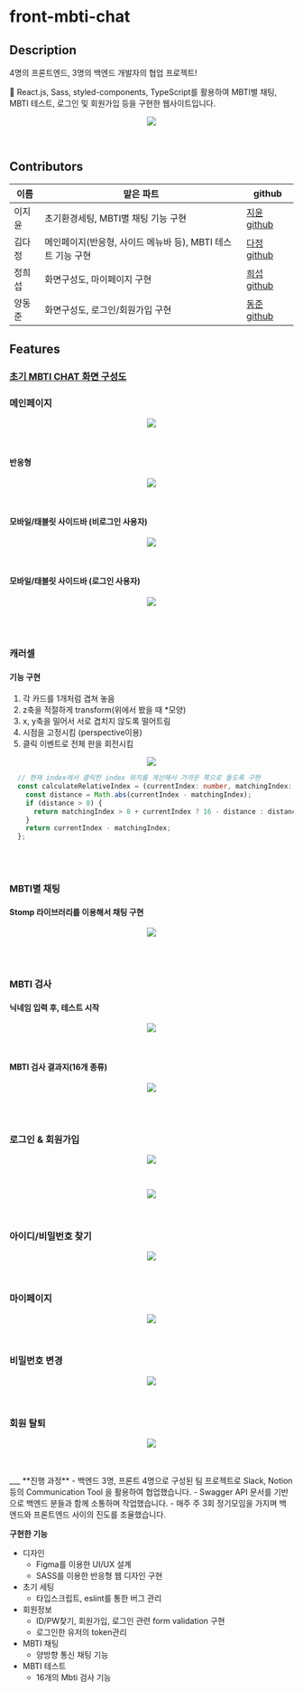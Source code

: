 # front-mbti-chat

## Description
4명의 프론트엔드, 3명의 백엔드 개발자의 협업 프로젝트!

💬 React.js, Sass, styled-components, TypeScript를 활용하여 MBTI별 채팅, MBTI 테스트, 로그인 및 회원가입 등을 구현한 웹사이트입니다. 

<p align="center">
 <img src="https://user-images.githubusercontent.com/124070996/236616186-bfaf628c-2a3a-4108-8484-c1e5daa46242.gif"/>
  </p>
<br/>


## Contributors
|이름|맡은 파트|github|
|---|---|---|
|이지윤|초기환경세팅, MBTI별 채팅 기능 구현 |[지윤 github](https://github.com/1yoouoo)|
|김다정|메인페이지(반응형, 사이드 메뉴바 등), MBTI 테스트 기능 구현 |[다정 github](https://github.com/danakim530)|
|정희섭|화면구성도, 마이페이지 구현 |[희섭 github](https://github.com/Eriniss)|
|양동준|화면구성도, 로그인/회원가입 구현 |[동준 github](https://github.com/dongjoonyang)|

## Features
### [초기 MBTI CHAT 화면 구성도](https://www.figma.com/file/D0NYPYYg1owUOKOQZPiCwx/Project-Ssasy?node-id=0-1&t=g00ya5lGmWJtwgqf-0)

### 메인페이지
<p align="center">
 <img src="https://github.com/Sassy-Project/front-mbti-chat/assets/124070996/ae3f0905-1829-4c53-92ef-b07a948cbc0a"/>
</p>
<br/>

#### 반응형
<p align="center">
 <img src="https://github.com/Sassy-Project/front-mbti-chat/assets/124070996/80153fdb-1543-42a3-a942-4b7a6e9fd5ef"/>
</p>
<br/>

#### 모바일/태블릿 사이드바 (비로그인 사용자)
<p align="center">
 <img src="https://github.com/Sassy-Project/front-mbti-chat/assets/124070996/2dd74091-c57f-439c-85a7-fdf2e534d97f"/>
</p>
<br/>

#### 모바일/태블릿 사이드바 (로그인 사용자)
<p align="center">
 <img src="https://github.com/Sassy-Project/front-mbti-chat/assets/124070996/160a78ec-fe57-4087-bb22-b1155ce683ce"/>
</p>
<br/>
<br/>


### 캐러셀

#### 기능 구현
1. 각 카드를 1개처럼 겹쳐 놓음
2. z축을 적절하게 transform(위에서 봤을 때 *모양)
3. x, y축을 밀어서 서로 겹치지 않도록 떨어트림
4. 시점을 고정시킴 (perspective이용)
5. 클릭 이벤트로 전체 판을 회전시킴

<p align="center">
 <img src="https://user-images.githubusercontent.com/79697414/236617495-f75dc499-8d15-4ffe-a6f9-88f401512a73.gif"/>
</p>

```ts
  // 현재 index에서 클릭한 index 위치를 계산해서 가까운 쪽으로 돌도록 구현
  const calculateRelativeIndex = (currentIndex: number, matchingIndex: number): number => {
    const distance = Math.abs(currentIndex - matchingIndex);
    if (distance > 8) {
      return matchingIndex > 8 + currentIndex ? 16 - distance : distance - 16;
    }
    return currentIndex - matchingIndex;
  };
```
<br/>
<br/>

### MBTI별 채팅
#### Stomp 라이브러리를 이용해서 채팅 구현

<p align="center">
 <img src="https://github.com/Sassy-Project/front-mbti-chat/assets/124070996/99a93c27-4b54-45f7-a156-5e8b543d8174"/>
</p>
<br/>
<br/>

### MBTI 검사
#### 닉네임 입력 후, 테스트 시작 
<p align="center">
  <img src="https://user-images.githubusercontent.com/124070996/236617240-7e7d2397-bd04-4c84-a9f4-185dc24aa3b5.gif"/>
</p>
<br/>

#### MBTI 검사 결과지(16개 종류)
<p align="center">
  <img src="https://github.com/Sassy-Project/front-mbti-chat/assets/124070996/70011ca5-18c3-4625-86a6-304d72638f22"/>
</p>
<br/>
<br/>

### 로그인 & 회원가입
<p align="center">
  <img src="https://user-images.githubusercontent.com/124070996/236616351-ee40868a-7f7d-41e1-a6ce-546fb14c6627.gif"/>
</p>
<br/>
<p align="center">
  <img src="https://github.com/Sassy-Project/front-mbti-chat/assets/124070996/ccf63631-d5ab-4b7a-974b-414272f80973"/>
</p>
<br/>

### 아이디/비밀번호 찾기
<p align="center">
  <img src="https://github.com/Sassy-Project/front-mbti-chat/assets/124070996/101e42b2-a84a-4211-9664-a9692a1a50cc"/>
</p>
<br/>

### 마이페이지
<p align="center">
  <img src="https://github.com/Sassy-Project/front-mbti-chat/assets/124070996/ddd109a0-c167-4fff-a19a-1091ae555054"/>
</p>
<br/>

### 비밀번호 변경
<p align="center">
  <img src="https://github.com/Sassy-Project/front-mbti-chat/assets/124070996/aae13442-3394-425a-ad0c-93a0729e5469"/>
</p>
<br/>

### 회원 탈퇴
<p align="center">
  <img src="https://github.com/Sassy-Project/front-mbti-chat/assets/124070996/849b597e-3759-4e7a-b637-fb1d1240e290"/>
</p>
<br/>
<br/>
___
**진행 과정**
- 백엔드 3명, 프론트 4명으로 구성된 팀 프로젝트로 Slack, Notion 등의 Communication Tool 을 활용하여 협업했습니다.
- Swagger API 문서를 기반으로 백엔드 분들과 함께 소통하며 작업했습니다.
- 매주 주 3회 정기모임을 가지며 백엔드와 프론트엔드 사이의 진도를 조율했습니다.

**구현한 기능** 
- 디자인
  - Figma를 이용한 UI/UX 설계 
  - SASS를 이용한 반응형 웹 디자인 구현
- 초기 세팅
  - 타입스크립트, eslint를 통한 버그 관리
- 회원정보
  - ID/PW찾기, 회원가입, 로그인 관련 form validation 구현
  - 로그인한 유저의 token관리
- MBTI 채팅 
  - 양방향 통신 채팅 기능
- MBTI 테스트 
  - 16개의 Mbti 검사 기능

